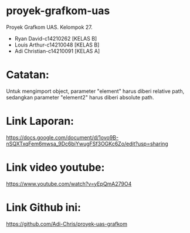 # proyek-grafkom-uas
Proyek Grafkom UAS. Kelompok 27.
+ Ryan David-c14210262 [KELAS B]
+ Louis Arthur-c14210048 [KELAS B]
+ Adi Christian-c14210091 [KELAS A]


# Catatan:
Untuk mengimport object, parameter "element" harus diberi relative path, sedangkan parameter "element2" harus diberi absolute path.

# Link Laporan:
https://docs.google.com/document/d/1ovo9B-nSQXTxqFem6mwsa_9Dc6biYwugFSf3OGKc6Zo/edit?usp=sharing 

# Link video youtube:
https://www.youtube.com/watch?v=yEpQmA279O4

# Link Github ini:
https://github.com/Adi-Chris/proyek-uas-grafkom


